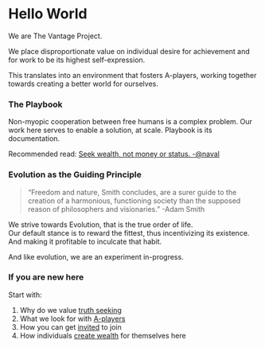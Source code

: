 # Hello World

We are The Vantage Project.  
  
We place disproportionate value on individual desire for achievement and for work to be its highest self-expression.

This translates into an environment that fosters A-players, working together towards creating a better world for ourselves.

### 

### The Playbook

Non-myopic cooperation between free humans is a complex problem. Our work here serves to enable a solution, at scale. Playbook is its documentation.

Recommended read: [Seek wealth, not money or status. -@naval](https://twitter.com/naval/status/1002103497725173760)

### 

### Evolution as the Guiding Principle

> “Freedom and nature, Smith concludes, are a surer guide to the creation of a harmonious, functioning society than the supposed reason of philosophers and visionaries.” -Adam Smith

We strive towards Evolution, that is the true order of life.  
Our default stance is to reward the fittest, thus incentivizing its existence. And making it profitable to inculcate that habit.

And like evolution, we are an experiment in-progress.

### 

### If you are new here

Start with:

1. Why do we value [truth seeking](https://playbook.thevantageproject.com/foundation/understanding-truth)
2. What we look for with [A-players](https://playbook.thevantageproject.com/starting/applying)
3. How you can get [invited](https://playbook.thevantageproject.com/starting/applying) to join
4. How individuals [create wealth](https://playbook.thevantageproject.com/evolving/basics-of-ascending) for themselves here

